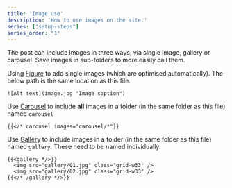 ```yaml
---
title: 'Image use'
description: 'How to use images on the site.'
series: ["setup-steps"]
series_order: "1"
---
```


The post can include images in three ways, via single image, gallery or carousel. Save images in sub-folders to more easily call them.

Using [Figure](https://blowfish.page/docs/shortcodes/#figure) to add single images (which are optimised automatically). The below path is the same location as this file.

```
![Alt text](image.jpg "Image caption")
```

Use [Carousel](https://blowfish.page/docs/shortcodes/#carousel) to include **all** images in a folder (in the same folder as this file) named `carousel`

```
{{</* carousel images="carousel/*"}}
```

Use [Gallery](https://blowfish.page/docs/shortcodes/#gallery) to include images in a folder (in the same folder as this file) named `gallery`. These need to be named individually.

```
{{<gallery */>}}
  <img src="gallery/01.jpg" class="grid-w33" />
  <img src="gallery/02.jpg" class="grid-w33" />
{{</* /gallery */>}}
```
